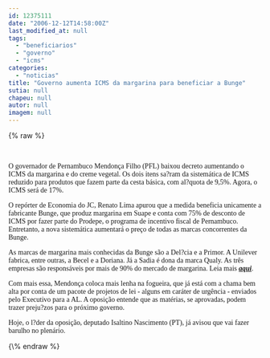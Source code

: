 ```yaml
---
id: 12375111
date: "2006-12-12T14:58:00Z"
last_modified_at: null
tags:
  - "beneficiarios"
  - "governo"
  - "icms"
categories:
  - "noticias"
title: "Governo aumenta ICMS da margarina para beneficiar a Bunge"
sutia: null
chapeu: null
autor: null
imagem: null
---
```

{\% raw %}
<p>&nbsp;<br /></p>
<p><span style="font-family: Verdana;">O governador de Pernambuco Mendon&ccedil;a Filho (PFL) baixou decreto aumentando o ICMS da margarina e do creme vegetal. Os dois itens sa?ram da sistem&aacute;tica de ICMS reduzido para produtos que fazem parte da cesta b&aacute;sica, com al?quota de 9,5%. Agora, o ICMS ser&aacute; de 17%.</span></p>
<p><span style="font-family: Verdana;">O rep&oacute;rter de Economia do JC, Renato Lima apurou que a medida beneficia unicamente a fabricante Bunge, que produz margarina em Suape e conta com 75% de desconto de ICMS por fazer parte do Prodepe, o programa de incentivo fiscal de Pernambuco. Entretanto, a nova sistem&aacute;tica aumentar&aacute; o pre&ccedil;o de todas as marcas concorrentes da Bunge. </span></p>
<p><span style="font-family: Verdana;">As marcas de margarina mais conhecidas da Bunge s&atilde;o a Del?cia e a Primor. A Unilever fabrica, entre outras, a Becel e a Doriana. J&aacute; a Sadia &eacute; dona da marca Qualy. As tr&ecirc;s empresas s&atilde;o respons&aacute;veis por mais de 90% do mercado de margarina. Leia mais <a href="http://fivenews.sjcc.com.br/https:/jc3.uol.com.br/jornal/2006/12/12/not_212192.php" target="_blank" rel="noopener noreferrer"><strong><em>aqui</em></strong></a>. </span></p>
<p><span style="font-family: Verdana;">Com mais essa, Mendon&ccedil;a coloca mais lenha na fogueira, que j&aacute; est&aacute; com a chama bem alta por conta de um pacote de projetos de lei - alguns em car&aacute;ter de urg&ecirc;ncia - enviados pelo Executivo para a AL. A oposi&ccedil;&atilde;o entende que as mat&eacute;rias, se aprovadas, podem trazer preju?zos para o pr&oacute;ximo governo. </span></p>
<p><span style="font-family: Verdana;">Hoje, o l?der da oposi&ccedil;&atilde;o, deputado Isaltino Nascimento (PT), j&aacute; avisou que vai fazer barulho no plen&aacute;rio.</span></p>
{\% endraw %}